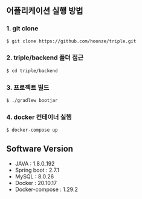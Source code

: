 ## 어플리케이션 실행 방법

### 1. git clone

``` bash
$ git clone https://github.com/hoonze/triple.git
```

### 2. triple/backend 폴더 접근

```bash
$ cd triple/backend
```

### 3. 프로젝트 빌드

``` bash
$ ./gradlew bootjar
```

### 4. docker 컨테이너 실행

```bash
$ docker-compose up
```



## Software  Version

- JAVA : 1.8.0_192
- Spring boot : 2.7.1
- MySQL : 8.0.26
- Docker : 20.10.17
- Docker-compose : 1.29.2